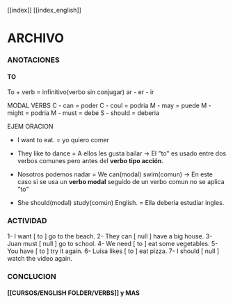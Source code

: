 [[index]]
[[index_english]]


# ARCHIVO



### ANOTACIONES

#### TO 
To + verb = infinitivo(verbo sin conjugar) ar - er - ir

MODAL VERBS
C - can = poder
C - coul = podria
M - may = puede 
M - might = podria
M - must = debe
S - should = deberia

EJEM ORACION
- I want to eat. = yo quiero comer
- They like to dance = A ellos les gusta bailar -> El "to" es usado entre dos verbos comunes pero antes del **verbo tipo acción**.

- Nosotros podemos nadar = We can(modal) swim(comun) -> En este caso si se usa un **verbo modal** seguido de un verbo comun no se aplica "to"
- She should(modal) study(común) English. = Ella deberia estudiar ingles. 

### ACTIVIDAD

1- I want [ to ] go to the beach.
2- They can [ null ] have a big house.
3- Juan must [ null ] go to school.
4- We need [ to ] eat some vegetables.
5- You have [ to ] try it again.
6- Luisa likes [ to ] eat pizza.
7- I should [ null ] watch the video again.

### CONCLUCION



#### [[CURSOS/ENGLISH FOLDER/VERBS]] y MAS
